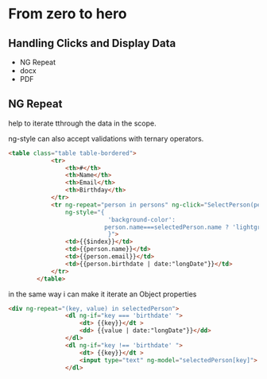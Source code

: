 # From zero to hero
## Handling Clicks and Display Data
  
- NG Repeat
- docx
- PDF

## NG Repeat

help to iterate tthrough the data in the scope.

ng-style can also accept validations with ternary operators.
```html
<table class="table table-bordered">
			<tr>
				<th>#</th>
				<th>Name</th>
				<th>Email</th>
				<th>Birthday</th>
			</tr>
			<tr ng-repeat="person in persons" ng-click="SelectPerson(person)"
			    ng-style="{
					    	'background-color': 
						   person.name===selectedPerson.name ? 'lightgray' : 'white'
					    	}">
				<td>{{$index}}</td>
				<td>{{person.name}}</td>
				<td>{{person.email}}</td>
				<td>{{person.birthdate | date:"longDate"}}</td>
			</tr>
		</table>
```			 
in the same way i can make it iterate an Object properties
``` html
<div ng-repeat="(key, value) in selectedPerson">
				<dl ng-if="key === 'birthdate' ">
					<dt> {{key}}</dt >
					<dd> {{value | date:"longDate"}}</dd>					
				</dl>
				<dl ng-if="key !== 'birthdate' ">
					<dt> {{key}}</dt >
					<input type="text" ng-model="selectedPerson[key]">
				</dl>
``` 